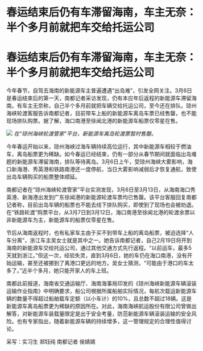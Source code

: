 # 春运结束后仍有车滞留海南，车主无奈：半个多月前就把车交给托运公司

# 春运结束后仍有车滞留海南，车主无奈：半个多月前就把车交给托运公司

今年春节，自驾去海南的新能源车主普遍遭遇“出岛难”，引发全网关注。3月6日是春运结束后的第一天，南都记者采访发现，仍有本应年后返程的新能源车滞留海南。有车主无奈称，自己半个多月前就把车辆交给托运公司，至今还在排队。琼州海峡轮渡客服告诉南都记者，目前带车上船的新能源车离岛车票已经售罄，也不能现场排队购票。据了解，海口南港至徐闻北港的新能源车船票仅零星在售。

![](https://inews.gtimg.com/om_bt/ORVVSlNLlxkmFHfl8G1T2FqzvatgmdNoiaIpRqOr4lmPUAA/1000)
_在“琼州海峡轮渡管家”平台，新能源车离岛轮渡票暂时售罄。_

今年春运开始以来，琼州海峡过海车辆持续高位运行，其中新能源车相较于燃油车，离岛船票更为稀缺。如今春运已经结束，仍有一部分从春节期间就面临出岛难题的新能源车滞留海南，排队等待离岛。3月6日上午，受琼州海峡大雾影响，海口新海港、秀英港和铁路南港还一度停航，当日大雾影响减弱后才恢复通航，致使出岛车辆购买的船票整体顺延。

南都记者在“琼州海峡轮渡管家”平台实测发现，3月6日至3月13日，从海南海口秀英港、新海港出发到广东徐闻港的新能源轮渡车票均已售罄。该平台客服回复南都记者称，目前出岛车辆的船票也不能去线下排队购买，即使到了现场也会被劝退。在“铁路轮渡”购票平台，从3月7日到3月12日，海口南港至徐闻北港的轮渡余票以非新能源车为主，新能源车的船票仅零星在售。

节后从海南返程时，也有私家车主由于买不到带车上船的离岛船票，被迫选择“人车分离”，浙江车主吴女士就是其中之一。她告诉南都记者，自己2月19日将开到海南的新能源车交给托运公司，通过其他交通方式先行返程。“以前运车，最多5天就到浙江。”但这一次，经验失灵，直到3月6日，她的车仍在海口南港，没有开始运输，甚至还被挪到了离港口更远的地方。吴女士猜测，“可能由于港口的车太多了。”近半个多月，她只能开家人的车上班。

南都此前报道，海南省交通运输厅、海南海事局印发的《琼州海峡新能源车辆滚装运输作业指南》中明确要求，船公司根据所属船舶实际情况，每航次载运新能源车辆的数量不得超过船舶载车定额（以小车计）的10%，且总数不超过18辆。这是新能源车离岛船票更为稀缺的原因所在。对此，海南海峡航运股份有限公司曾做出解答，对新能源车装载量限定是出于安全考量，防范新能源车辆滚装运输的安全风险。也有专家指出，随着新能源车辆的持续增多，这一管理规定的合理性值得讨论。

采写：实习生 郑钰纯 南都记者 侯婧婧

